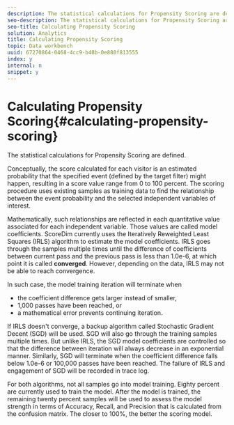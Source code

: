 ```yaml
---
description: The statistical calculations for Propensity Scoring are defined.
seo-description: The statistical calculations for Propensity Scoring are defined.
seo-title: Calculating Propensity Scoring
solution: Analytics
title: Calculating Propensity Scoring
topic: Data workbench
uuid: 67270864-0468-4cc9-b48b-0e880f813555
index: y
internal: n
snippet: y
---
```


# Calculating Propensity Scoring{#calculating-propensity-scoring}

The statistical calculations for Propensity Scoring are defined.

 Conceptually, the score calculated for each visitor is an estimated probability that the specified event (defined by the target filter) might happen, resulting in a score value range from 0 to 100 percent. The scoring procedure uses existing samples as training data to find the relationship between the event probability and the selected independent variables of interest.

Mathematically, such relationships are reflected in each quantitative value associated for each independent variable. Those values are called model coefficients. ScoreDim currently uses the Iteratively Reweighted Least Squares (IRLS) algorithm to estimate the model coefficients. IRLS goes through the samples multiple times until the difference of coefficients between current pass and the previous pass is less than 1.0e-6, at which point it is called **converged**. However, depending on the data, IRLS may not be able to reach convergence.

In such case, the model training iteration will terminate when

* the coefficient difference gets larger instead of smaller, 
* 1,000 passes have been reached, or 
* a mathematical error prevents continuing iteration.

If IRLS doesn't converge, a backup algorithm called Stochastic Gradient Decent (SGD) will be used. SGD will also go through the training samples multiple times. But unlike IRLS, the SGD model coefficients are controlled so that the difference between iteration will always decrease in an exponential manner. Similarly, SGD will terminate when the coefficient difference falls below 1.0e-6 or 100,000 passes have been reached. The failure of IRLS and engagement of SGD will be recorded in trace log.

For both algorithms, not all samples go into model training. Eighty percent are currently used to train the model. After the model is trained, the remaining twenty percent samples will be used to assess the model strength in terms of Accuracy, Recall, and Precision that is calculated from the confusion matrix. The closer to 100%, the better the scoring model. 
